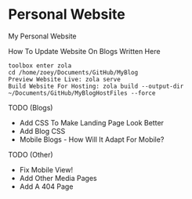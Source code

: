 # Personal Website
 My Personal Website 

How To Update Website On Blogs Written Here 

```
toolbox enter zola
cd /home/zoey/Documents/GitHub/MyBlog
Preview Website Live: zola serve
Build Website For Hosting: zola build --output-dir ~/Documents/GitHub/MyBlogHostFiles --force
```

TODO (Blogs)
- Add CSS To Make Landing Page Look Better
- Add Blog CSS
- Mobile Blogs - How Will It Adapt For Mobile?

TODO (Other)
- Fix Mobile View!
- Add Other Media Pages
- Add A 404 Page